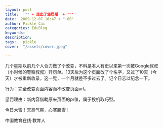 ```yaml
---
layout: post  
title:  '"' + 走出了惩罚期  + '"'
date:  2009-12-07 10:47 + ":00" 
author: Pickle Cai  
categories: EduBlog  
keywords: 
description:   
tags:	pickle   
cover:  "/assets/cover.jpeg"  

---  
```

    
几个星期以前几个人合力做了个改变，不料是本人有史以来第一次被Google叔叔（小时候的警察叔叔）开罚单。13天后为这个页面改了个名字，又过了10天（今天）才被重新收录。这一晃，一个月就差不多过去了。记个日志以纪念一下。



行为：完全改变页面内容而不改变页面url。



惩罚理由：新内容借助原来页面的pr值，属于投机取巧型。



今日大雪！天高气爽，心寒超雪！



		    
 中国教育在线·教育人

